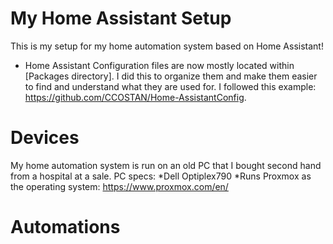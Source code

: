 # My Home Assistant Setup

This is my setup for my home automation system based on Home Assistant!
* Home Assistant Configuration files are now mostly located within [Packages directory]. I did this to organize them and make them easier to find and understand what they are used for. I followed this example: https://github.com/CCOSTAN/Home-AssistantConfig. 

# Devices

My home automation system is run on an old PC that I bought second hand from a hospital at a sale.
PC specs:
   *Dell Optiplex790
   *Runs Proxmox as the operating system: https://www.proxmox.com/en/

# Automations

